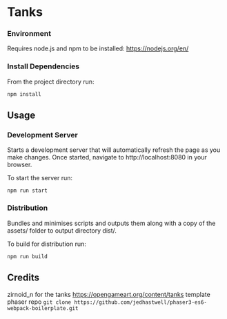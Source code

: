 # Tanks


### Environment
Requires node.js and npm to be installed: https://nodejs.org/en/


### Install Dependencies
From the project directory run:

`npm install`

## Usage

### Development Server
Starts a development server that will automatically refresh the page as you make changes. Once started, navigate to http://localhost:8080 in your browser.

To start the server run:

`npm run start`

### Distribution
Bundles and minimises scripts and outputs them along with a copy of the assets/ folder to output directory dist/.

To build for distribution run:

`npm run build`


## Credits
zirnoid_n for the tanks https://opengameart.org/content/tanks
template phaser repo `git clone https://github.com/jedhastwell/phaser3-es6-webpack-boilerplate.git`

